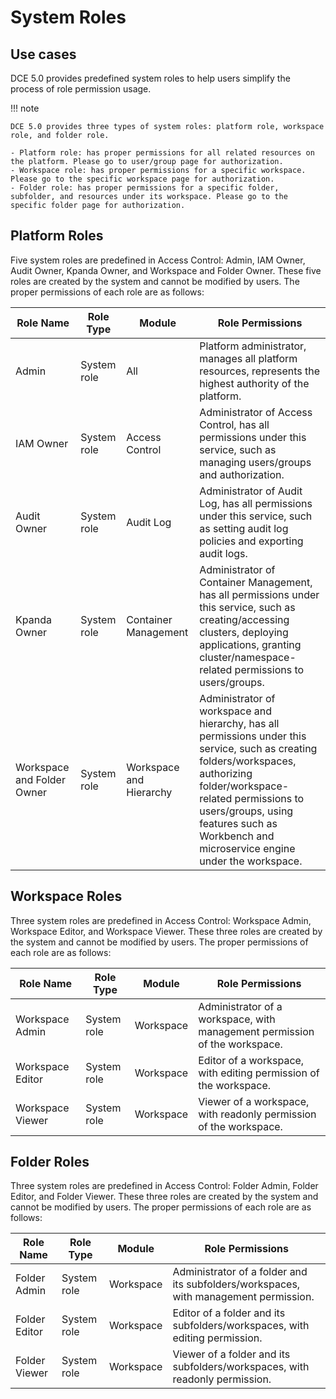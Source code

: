 # System Roles

## Use cases

DCE 5.0 provides predefined system roles to help users simplify the process of role permission usage.

!!! note

    DCE 5.0 provides three types of system roles: platform role, workspace role, and folder role.

    - Platform role: has proper permissions for all related resources on the platform. Please go to user/group page for authorization.
    - Workspace role: has proper permissions for a specific workspace. Please go to the specific workspace page for authorization.
    - Folder role: has proper permissions for a specific folder, subfolder, and resources under its workspace. Please go to the specific folder page for authorization.

## Platform Roles

Five system roles are predefined in Access Control: Admin, IAM Owner, Audit Owner, Kpanda Owner, and Workspace and Folder Owner. These five roles are created by the system and cannot be modified by users. The proper permissions of each role are as follows:

| Role Name | Role Type | Module | Role Permissions |
| --- | --- | --- | --- |
| Admin | System role | All | Platform administrator, manages all platform resources, represents the highest authority of the platform. |
| IAM Owner | System role | Access Control | Administrator of Access Control, has all permissions under this service, such as managing users/groups and authorization. |
| Audit Owner | System role | Audit Log | Administrator of Audit Log, has all permissions under this service, such as setting audit log policies and exporting audit logs. |
| Kpanda Owner | System role | Container Management | Administrator of Container Management, has all permissions under this service, such as creating/accessing clusters, deploying applications, granting cluster/namespace-related permissions to users/groups. |
| Workspace and Folder Owner | System role | Workspace and Hierarchy | Administrator of workspace and hierarchy, has all permissions under this service, such as creating folders/workspaces, authorizing folder/workspace-related permissions to users/groups, using features such as Workbench and microservice engine under the workspace. |

## Workspace Roles

Three system roles are predefined in Access Control: Workspace Admin, Workspace Editor, and Workspace Viewer. These three roles are created by the system and cannot be modified by users. The proper permissions of each role are as follows:

| Role Name | Role Type | Module | Role Permissions |
| --- | --- | --- | --- |
| Workspace Admin | System role | Workspace | Administrator of a workspace, with management permission of the workspace. |
| Workspace Editor | System role | Workspace | Editor of a workspace, with editing permission of the workspace. |
| Workspace Viewer | System role | Workspace | Viewer of a workspace, with readonly permission of the workspace. |

## Folder Roles

Three system roles are predefined in Access Control: Folder Admin, Folder Editor, and Folder Viewer. These three roles are created by the system and cannot be modified by users. The proper permissions of each role are as follows:

| Role Name | Role Type | Module | Role Permissions |
| --- | --- | --- | --- |
| Folder Admin | System role | Workspace | Administrator of a folder and its subfolders/workspaces, with management permission. |
| Folder Editor | System role | Workspace | Editor of a folder and its subfolders/workspaces, with editing permission. |
| Folder Viewer | System role | Workspace | Viewer of a folder and its subfolders/workspaces, with readonly permission. |
